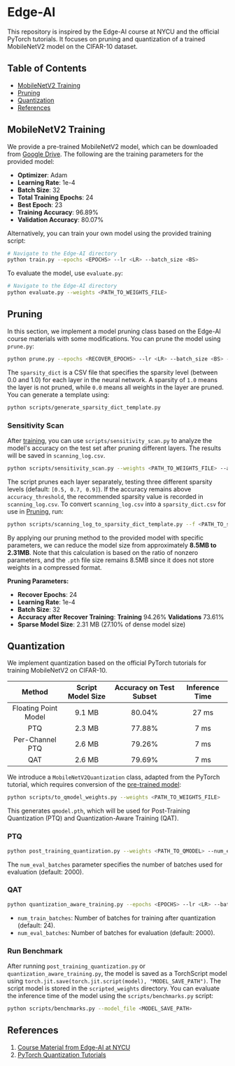 # Edge-AI
This repository is inspired by the Edge-AI course at NYCU and the official PyTorch tutorials. It focuses on pruning and quantization of a trained MobileNetV2 model on the CIFAR-10 dataset.

## Table of Contents
 - [MobileNetV2 Training](#mobilenetv2-training)
 - [Pruning](#pruning)
 - [Quantization](#quantization)
 - [References](#references)

## MobileNetV2 Training
We provide a pre-trained MobileNetV2 model, which can be downloaded from [Google Drive](https://drive.google.com/drive/u/1/folders/1rLWhSpRqhF9AXQfWFaOY1fv7n0adlMfP). The following are the training parameters for the provided model:
 - **Optimizer**: Adam
 - **Learning Rate**: 1e-4
 - **Batch Size**: 32
 - **Total Training Epochs**: 24
 - **Best Epoch**: 23
 - **Training Accuracy**: 96.89%
 - **Validation Accuracy**: 80.07%

Alternatively, you can train your own model using the provided training script:
```bash
# Navigate to the Edge-AI directory
python train.py --epochs <EPOCHS> --lr <LR> --batch_size <BS>
```

To evaluate the model, use `evaluate.py`:
```bash
# Navigate to the Edge-AI directory
python evaluate.py --weights <PATH_TO_WEIGHTS_FILE>
```

## Pruning
In this section, we implement a model pruning class based on the Edge-AI course materials with some modifications.
You can prune the model using `prune.py`:
```bash
python prune.py --epochs <RECOVER_EPOCHS> --lr <LR> --batch_size <BS> --weights <PATH_TO_WEIGHTS_FILE> --sparsity_dict <PATH_TO_SPARSITY_DICT>
```

The `sparsity_dict` is a CSV file that specifies the sparsity level (between 0.0 and 1.0) for each layer in the neural network. A sparsity of `1.0` means the layer is not pruned, while `0.0` means all weights in the layer are pruned. You can generate a template using:
```bash
python scripts/generate_sparsity_dict_template.py
```

### Sensitivity Scan
After [training](#mobilenetv2-training), you can use `scripts/sensitivity_scan.py` to analyze the model's accuracy on the test set after pruning different layers. The results will be saved in `scanning_log.csv`.
```bash
python scripts/sensitivity_scan.py --weights <PATH_TO_WEIGHTS_FILE> --accuracy_threshold <THRESHOLD>
```

The script prunes each layer separately, testing three different sparsity levels (default: `[0.5, 0.7, 0.9]`). If the accuracy remains above `accuracy_threshold`, the recommended sparsity value is recorded in `scanning_log.csv`.
To convert `scanning_log.csv` into a `sparsity_dict.csv` for use in [Pruning](#pruning), run:
```bash
python scripts/scanning_log_to_sparsity_dict_template.py --f <PATH_TO_scanning_log> --o <OUTPUT_FILE>
```

By applying our pruning method to the provided model with specific parameters, we can reduce the model size from approximately **8.5MB to 2.31MB**. Note that this calculation is based on the ratio of nonzero parameters, and the `.pth` file size remains 8.5MB since it does not store weights in a compressed format.

**Pruning Parameters:**
 - **Recover Epochs**: 24
 - **Learning Rate**: 1e-4
 - **Batch Size**: 32
 - **Accuracy after Recover Training**: **Training** 94.26% **Validations** 73.61%
 - **Sparse Model Size**: 2.31 MB (27.10% of dense model size)

## Quantization
We implement quantization based on the official PyTorch tutorials for training MobileNetV2 on CIFAR-10.

| Method | Script Model Size | Accuracy on Test Subset | Inference Time |
|:---:|:---:|:---:|:---:|
| Floating Point Model | 9.1 MB | 80.04% | 27 ms |
| PTQ | 2.3 MB | 77.88% | 7 ms |
| Per-Channel PTQ | 2.6 MB | 79.26% | 7 ms |
| QAT | 2.6 MB | 79.69% | 7 ms |

We introduce a `MobileNetV2Quantization` class, adapted from the PyTorch tutorial, which requires conversion of the [pre-trained model](https://drive.google.com/drive/u/1/folders/1rLWhSpRqhF9AXQfWFaOY1fv7n0adlMfP):
```bash
python scripts/to_qmodel_weights.py --weights <PATH_TO_WEIGHTS_FILE>
```
This generates `qmodel.pth`, which will be used for Post-Training Quantization (PTQ) and Quantization-Aware Training (QAT).

### PTQ
```bash
python post_training_quantization.py --weights <PATH_TO_QMODEL> --num_eval_batches <VALUE>
```
The `num_eval_batches` parameter specifies the number of batches used for evaluation (default: 2000).

### QAT
```bash
python quantization_aware_training.py --epochs <EPOCHS> --lr <LR> --batch_size <BS> --weights <PATH_TO_QMODEL> --num_train_batches <VALUE> --num_eval_batches <VALUE>
```
 - `num_train_batches`: Number of batches for training after quantization (default: 24).
 - `num_eval_batches`: Number of batches for evaluation (default: 2000).

### Run Benchmark
After running `post_training_quantization.py` or `quantization_aware_training.py`, the model is saved as a TorchScript model using `torch.jit.save(torch.jit.script(model), "MODEL_SAVE_PATH")`. The script model is stored in the `scripted_weights` directory. You can evaluate the inference time of the model using the `scripts/benchmarks.py` script:
```bash
python scripts/benchmarks.py --model_file <MODEL_SAVE_PATH>
```

## References
1. [Course Material from Edge-AI at NYCU](https://timetable.nycu.edu.tw/?r=main/crsoutline&Acy=113&Sem=2&CrsNo=535525&lang=zh-tw)
2. [PyTorch Quantization Tutorials](https://pytorch.org/tutorials/advanced/static_quantization_tutorial.html#post-training-static-quantization)